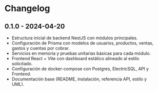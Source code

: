 # Changelog

## 0.1.0 - 2024-04-20

- Estructura inicial de backend NestJS con módulos principales.
- Configuración de Prisma con modelos de usuarios, productos, ventas, gastos y cuentas por cobrar.
- Servicios en memoria y pruebas unitarias básicas para cada módulo.
- Frontend React + Vite con dashboard estático alineado al estilo solicitado.
- Configuración de docker-compose con Postgres, ElectricSQL, API y Frontend.
- Documentación base (README, instalación, referencia API, estilo y UML).
